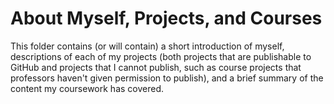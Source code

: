 # About Myself, Projects, and Courses

This folder contains (or will contain) a short introduction of myself, descriptions of each of my projects 
(both projects that are publishable to GitHub and projects that I cannot publish, such as course projects 
that professors haven't given permission to publish), and a brief summary of the content my coursework has covered.
